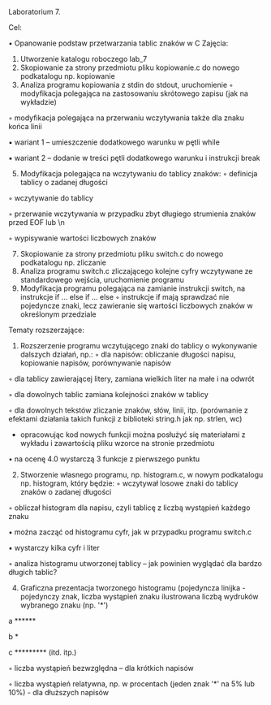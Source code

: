 Laboratorium 7.

Cel:

• Opanowanie podstaw przetwarzania tablic znaków w C
Zajęcia:

1. Utworzenie katalogu roboczego lab_7
2. Skopiowanie za strony przedmiotu pliku kopiowanie.c do nowego podkatalogu np. kopiowanie
3. Analiza programu kopiowania z stdin do stdout, uruchomienie
◦ modyfikacja polegająca na zastosowaniu skrótowego zapisu (jak na wykładzie)

◦ modyfikacja polegająca na przerwaniu wczytywania także dla znaku końca linii

▪ wariant 1 – umieszczenie dodatkowego warunku w pętli while

▪ wariant 2 – dodanie w treści pętli dodatkowego warunku i instrukcji break

5. Modyfikacja polegająca na wczytywaniu do tablicy znaków:
◦ definicja tablicy o zadanej długości

◦ wczytywanie do tablicy

◦ przerwanie wczytywania w przypadku zbyt długiego strumienia znaków przed EOF lub \n

◦ wypisywanie wartości liczbowych znaków

7. Skopiowanie za strony przedmiotu pliku switch.c do nowego podkatalogu np. zliczanie
8. Analiza programu switch.c zliczającego kolejne cyfry wczytywane ze standardowego wejścia,
uruchomienie programu
9. Modyfikacja programu polegająca na zamianie instrukcji switch, na instrukcje if ... else if ... else
◦ instrukcje if mają sprawdzać nie pojedyncze znaki, lecz zawieranie się wartości liczbowych znaków
w określonym przedziale

Tematy rozszerzające:
1. Rozszerzenie programu wczytującego znaki do tablicy o wykonywanie dalszych działań, np.:
◦ dla napisów: obliczanie długości napisu, kopiowanie napisów, porównywanie napisów

◦ dla tablicy zawierającej litery, zamiana wielkich liter na małe i na odwrót

◦ dla dowolnych tablic zamiana kolejności znaków w tablicy

◦ dla dowolnych tekstów zliczanie znaków, słów, linii, itp. (porównanie z efektami działania takich
funkcji z biblioteki string.h jak np. strlen, wc)

- opracowując kod nowych funkcji można posłużyć się materiałami z wykładu i zawartością pliku
wzorce na stronie przedmiotu

• na ocenę 4.0 wystarczą 3 funkcje z pierwszego punktu

2. Stworzenie własnego programu, np. histogram.c, w nowym podkatalogu np. histogram, który będzie:
◦ wczytywał losowe znaki do tablicy znaków o zadanej długości

◦ obliczał histogram dla napisu, czyli tablicę z liczbą wystąpień każdego znaku

▪ można zacząć od histogramu cyfr, jak w przypadku programu switch.c

▪ wystarczy kilka cyfr i liter

◦ analiza histogramu utworzonej tablicy – jak powinien wyglądać dla bardzo długich tablic?

4. Graficzna prezentacja tworzonego histogramu (pojedyncza linijka - pojedynczy znak, liczba wystąpień
znaku ilustrowana liczbą wydruków wybranego znaku (np. '*')

a ******

b *

c ********* (itd. itp.)

◦ liczba wystąpień bezwzględna – dla krótkich napisów

◦ liczba wystąpień relatywna, np. w procentach (jeden znak '*' na 5% lub 10%) - dla dłuższych
napisów

